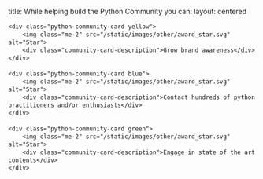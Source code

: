 title: While helping build the Python Community you can:
layout: centered

<div class="community-cards">

    <div class="python-community-card yellow">
        <img class="me-2" src="/static/images/other/award_star.svg" alt="Star">
        <div class="community-card-description">Grow brand awareness</div>
    </div>

    <div class="python-community-card blue">
        <img class="me-2" src="/static/images/other/award_star.svg" alt="Star">
        <div class="community-card-description">Contact hundreds of python practitioners and/or enthusiasts</div>
    </div>

    <div class="python-community-card green">
        <img class="me-2" src="/static/images/other/award_star.svg" alt="Star">
        <div class="community-card-description">Engage in state of the art contents</div>
    </div>

</div>
